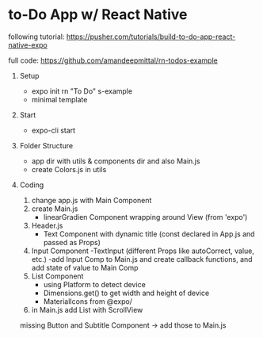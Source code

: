 # to-Do App w/ React Native

following tutorial: 
https://pusher.com/tutorials/build-to-do-app-react-native-expo


full code: 
https://github.com/amandeepmittal/rn-todos-example


1. Setup
    - expo init rn "To Do" s-example
    - minimal template

2. Start
    - expo-cli start

3. Folder Structure
    - app dir with utils & components dir and also Main.js
    - create Colors.js in utils

4. Coding

    1. change app.js with Main Component
    2. create Main.js
        - linearGradien Component wrapping around View (from 'expo')
    3. Header.js
        - Text Component with dynamic title (const declared in App.js and passed as Props)
    4. Input Component
        -TextInput (different Props like autoCorrect, value, etc.)
        -add Input Comp to Main.js and create callback functions, and add state of value to Main Comp
    5. List Component
        - using Platform to detect device
        - Dimensions.get() to get width and height of device
        - MaterialIcons from @expo/
    6. in Main.js add List with ScrollView

    missing Button and Subtitle Component -> add those to Main.js
    
